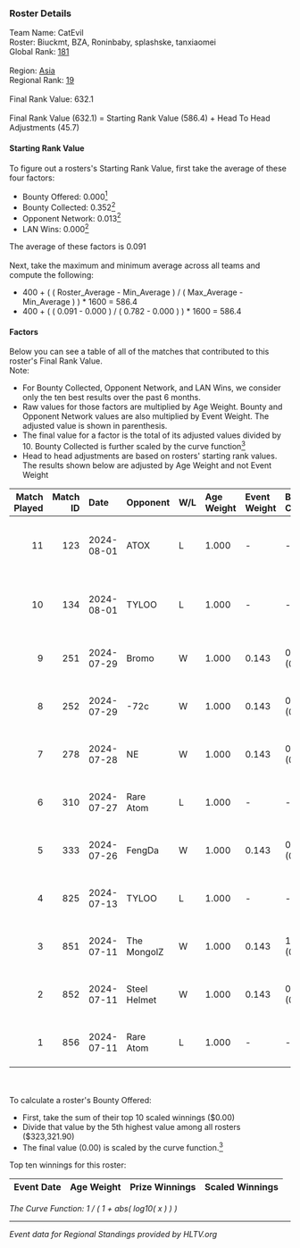 ### Roster Details<br />
Team Name: CatEvil<br />
Roster: Biuckmt, BZA, Roninbaby, splashske, tanxiaomei<br />
Global Rank: [181](../standings_global.md)<br />
<br />
Region: [Asia]( ../standings_asia.md)<br />
Regional Rank: [19]( ../standings_asia.md)<br />
<br />
Final Rank Value:  632.1<br />
<br />
Final Rank Value (632.1) = Starting Rank Value (586.4) + Head To Head Adjustments (45.7)<br />

#### Starting Rank Value<br />
To figure out a rosters's Starting Rank Value, first take the average of these four factors:<br />
- Bounty Offered: 0.000[<sup>1</sup>](#table2)
- Bounty Collected: 0.352[<sup>2</sup>](#table1)
- Opponent Network: 0.013[<sup>2</sup>](#table1)
- LAN Wins: 0.000[<sup>2</sup>](#table1)

The average of these factors is 0.091<br />
<br />
Next, take the maximum and minimum average across all teams and compute the following:<br />
- 400 + ( ( Roster_Average - Min_Average ) / ( Max_Average - Min_Average ) ) * 1600 = 586.4
- 400 + ( ( 0.091 - 0.000 ) / ( 0.782 - 0.000 ) ) * 1600 = 586.4


#### Factors<br />
Below you can see a table of all of the matches that contributed to this roster's Final Rank Value.<br />
Note:<br />

- For Bounty Collected, Opponent Network, and LAN Wins, we consider only the ten best results over the past 6 months.
- Raw values for those factors are multiplied by Age Weight. Bounty and Opponent Network values are also multiplied by Event Weight. The adjusted value is shown in parenthesis.
- The final value for a factor is the total of its adjusted values divided by 10. Bounty Collected is further scaled by the curve function[<sup>3</sup>](#curveFunction)
- Head to head adjustments are based on rosters' starting rank values. The results shown below are adjusted by Age Weight and not Event Weight
<span id="table1"></span><br />


| Match Played | Match ID | Date       | Opponent     | W/L | Age Weight | Event Weight | Bounty Collected | Opponent Network | LAN Wins  | H2H Adj. | Roster                                         |
| -: | -: | :- | :- | :- | :- | :- | :- | :- | :- | -: | :- |
|           11 |      123 | 2024-08-01 | ATOX         | L   | 1.000      | -            | -                | -                | -         |    -6.44 | Biuckmt, BZA, Roninbaby, splashske, tanxiaomei |
|           10 |      134 | 2024-08-01 | TYLOO        | L   | 1.000      | -            | -                | -                | -         |    -8.56 | Biuckmt, BZA, Roninbaby, splashske, tanxiaomei |
|            9 |      251 | 2024-07-29 | Bromo        | W   | 1.000      | 0.143        | 0.000 (0.000)    | 0.119 (0.017)    | 0 (0.000) |    10.77 | Biuckmt, BZA, lan, Roninbaby, tanxiaomei       |
|            8 |      252 | 2024-07-29 | -72c         | W   | 1.000      | 0.143        | 0.003 (0.000)    | 0.040 (0.006)    | 0 (0.000) |    16.01 | Biuckmt, BZA, lan, Roninbaby, tanxiaomei       |
|            7 |      278 | 2024-07-28 | NE           | W   | 1.000      | 0.143        | 0.000 (0.000)    | 0.000 (0.000)    | 0 (0.000) |     6.98 | Biuckmt, BZA, lan, Roninbaby, tanxiaomei       |
|            6 |      310 | 2024-07-27 | Rare Atom    | L   | 1.000      | -            | -                | -                | -         |    -8.60 | Biuckmt, BZA, lan, Roninbaby, tanxiaomei       |
|            5 |      333 | 2024-07-26 | FengDa       | W   | 1.000      | 0.143        | 0.000 (0.000)    | 0.000 (0.000)    | 0 (0.000) |     7.05 | Biuckmt, BZA, lan, Roninbaby, tanxiaomei       |
|            4 |      825 | 2024-07-13 | TYLOO        | L   | 1.000      | -            | -                | -                | -         |    -7.42 | Biuckmt, BZA, lan, Roninbaby, tanxiaomei       |
|            3 |      851 | 2024-07-11 | The MongolZ  | W   | 1.000      | 0.143        | 1.000 (0.143)    | 0.721 (0.103)    | 0 (0.000) |    31.46 | Biuckmt, BZA, lan, Roninbaby, tanxiaomei       |
|            2 |      852 | 2024-07-11 | Steel Helmet | W   | 1.000      | 0.143        | 0.006 (0.001)    | 0.000 (0.000)    | 0 (0.000) |    14.24 | Biuckmt, BZA, lan, Roninbaby, tanxiaomei       |
|            1 |      856 | 2024-07-11 | Rare Atom    | L   | 1.000      | -            | -                | -                | -         |    -9.82 | Biuckmt, BZA, lan, Roninbaby, tanxiaomei       |

<br />
<span id="table2"></span><br />
To calculate a roster's Bounty Offered:<br />

- First, take the sum of their top 10 scaled winnings ($0.00)
- Divide that value by the 5th highest value among all rosters ($323,321.90)
- The final value (0.00) is scaled by the curve function.[<sup>3</sup>](#curveFunction)

Top ten winnings for this roster:<br />

| Event Date | Age Weight | Prize Winnings | Scaled Winnings |
| :- | -: | :- | :- |


<span id="curveFunction"></span>_The Curve Function: 1 / ( 1 + abs( log10( x ) ) )_<br />

---
_Event data for Regional Standings provided by HLTV.org_<br />
